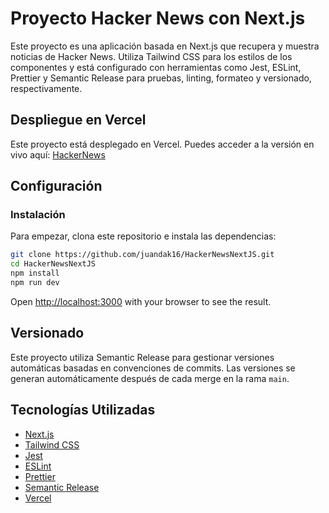 # Proyecto Hacker News con Next.js

Este proyecto es una aplicación basada en Next.js que recupera y muestra noticias de Hacker News. Utiliza Tailwind CSS para los estilos de los componentes y está configurado con herramientas como Jest, ESLint, Prettier y Semantic Release para pruebas, linting, formateo y versionado, respectivamente.

## Despliegue en Vercel

Este proyecto está desplegado en Vercel. Puedes acceder a la versión en vivo aquí: [HackerNews](https://hacker-news-juandak16.vercel.app/)

## Configuración

### Instalación

Para empezar, clona este repositorio e instala las dependencias:

```bash
git clone https://github.com/juandak16/HackerNewsNextJS.git
cd HackerNewsNextJS
npm install
npm run dev
```

Open [http://localhost:3000](http://localhost:3000) with your browser to see the result.

## Versionado

Este proyecto utiliza Semantic Release para gestionar versiones automáticas basadas en convenciones de commits. Las versiones se generan automáticamente después de cada merge en la rama `main`.

## Tecnologías Utilizadas

- [Next.js](https://nextjs.org/)
- [Tailwind CSS](https://tailwindcss.com/)
- [Jest](https://jestjs.io/)
- [ESLint](https://eslint.org/)
- [Prettier](https://prettier.io/)
- [Semantic Release](https://semantic-release.gitbook.io/semantic-release/)
- [Vercel](https://vercel.com/)
